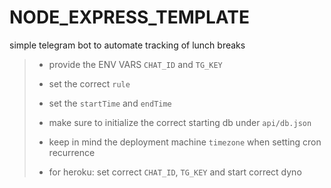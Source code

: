 # NODE_EXPRESS_TEMPLATE

simple telegram bot to automate tracking of lunch breaks

> -   provide the ENV VARS `CHAT_ID` and `TG_KEY`
>
> -   set the correct `rule`
>
> -   set the `startTime` and `endTime`
>
> -   make sure to initialize the correct starting db under `api/db.json`
>
> -   keep in mind the deployment machine `timezone` when setting cron recurrence
>
> -   for heroku: set correct `CHAT_ID`, `TG_KEY` and start correct dyno
